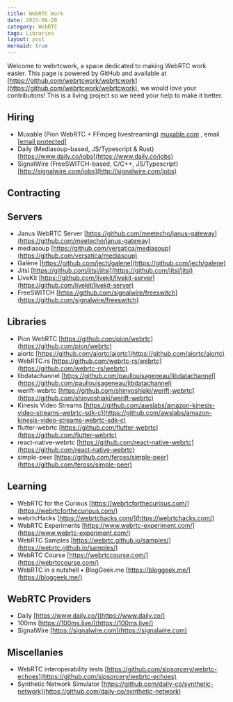 ```yaml
---
title: WebRTC Work
date: 2023-06-20
category: WebRTC
tags: Libraries
layout: post
mermaid: true
---
```


Welcome to webrtcwork, a space dedicated to making WebRTC work easier. This page is powered by GitHub and available at [https://github.com/webrtcwork/webrtcwork](https://github.com/webrtcwork/webrtcwork), we would love your contributons! This is a living project so we need your help to make it better.

## Hiring

*   Muxable (Pion WebRTC + FFmpeg livestreaming) [muxable.com](https://muxable.com) , email [\[email protected\]](/cdn-cgi/l/email-protection#4d26283b24230d2038352c2f2128632e2220)
*   Daily (Mediasoup-based, JS/Typescript & Rust) [https://www.daily.co/jobs](https://www.daily.co/jobs)
*   SignalWire (FreeSWITCH-based, C/C++, JS/Typescript) [http://signalwire.com/jobs](http://signalwire.com/jobs)

## Contracting

## Servers

*   Janus WebRTC Server [https://github.com/meetecho/janus-gateway](https://github.com/meetecho/janus-gateway)
*   mediasoup [https://github.com/versatica/mediasoup](https://github.com/versatica/mediasoup)
*   Galène [https://github.com/jech/galene](https://github.com/jech/galene)
*   Jitsi [https://github.com/jitsi/jitsi](https://github.com/jitsi/jitsi)
*   LiveKit [https://github.com/livekit/livekit-server](https://github.com/livekit/livekit-server)
*   FreeSWITCH [https://github.com/signalwire/freeswitch](https://github.com/signalwire/freeswitch)

## Libraries

*   Pion WebRTC [https://github.com/pion/webrtc](https://github.com/pion/webrtc)
*   aiortc [https://github.com/aiortc/aiortc](https://github.com/aiortc/aiortc)
*   WebRTC.rs [https://github.com/webrtc-rs/webrtc](https://github.com/webrtc-rs/webrtc)
*   libdatachannel [https://github.com/paullouisageneau/libdatachannel](https://github.com/paullouisageneau/libdatachannel)
*   werift-webrtc [https://github.com/shinyoshiaki/werift-webrtc](https://github.com/shinyoshiaki/werift-webrtc)
*   Kinesis Video Streams [https://github.com/awslabs/amazon-kinesis-video-streams-webrtc-sdk-c](https://github.com/awslabs/amazon-kinesis-video-streams-webrtc-sdk-c)
*   flutter-webrtc [https://github.com/flutter-webrtc](https://github.com/flutter-webrtc)
*   react-native-webrtc [https://github.com/react-native-webrtc](https://github.com/react-native-webrtc)
*   simple-peer [https://github.com/feross/simple-peer](https://github.com/feross/simple-peer)

## Learning

*   WebRTC for the Curious [https://webrtcforthecurious.com/](https://webrtcforthecurious.com/)
*   webrtcHacks [https://webrtchacks.com/](https://webrtchacks.com/)
*   WebRTC Experiments [https://www.webrtc-experiment.com/](https://www.webrtc-experiment.com/)
*   WebRTC Samples [https://webrtc.github.io/samples/](https://webrtc.github.io/samples/)
*   WebRTC Course [https://webrtccourse.com/](https://webrtccourse.com/)
*   WebRTC in a nutshell • BlogGeek.me [https://bloggeek.me/](https://bloggeek.me/)

## WebRTC Providers

*   Daily [https://www.daily.co/](https://www.daily.co/)
*   100ms [https://100ms.live/](https://100ms.live/)
*   SignalWire [https://signalwire.com](https://signalwire.com)

## Miscellanies

*   WebRTC interoperability tests [https://github.com/sipsorcery/webrtc-echoes](https://github.com/sipsorcery/webrtc-echoes)
*   Synthetic Network Simulator [https://github.com/daily-co/synthetic-network](https://github.com/daily-co/synthetic-network)
